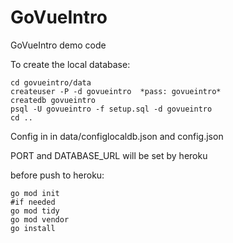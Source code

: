 # GoVueIntro

GoVueIntro demo code

To create the local database:

```
cd govueintro/data
createuser -P -d govueintro  *pass: govueintro*
createdb govueintro
psql -U govueintro -f setup.sql -d govueintro
cd ..
```

Config in in data/configlocaldb.json and config.json

PORT and DATABASE_URL will be set by heroku

before push to heroku:

```
go mod init
#if needed
go mod tidy
go mod vendor
go install
```